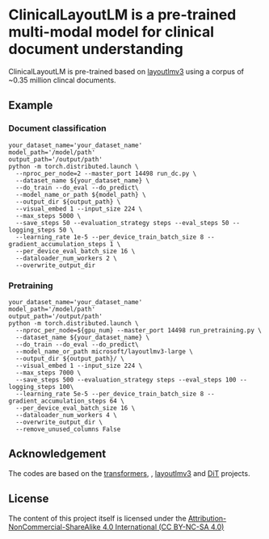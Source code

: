 # ClinicalLayoutLM is a pre-trained multi-modal model for clinical document understanding
ClinicalLayoutLM is pre-trained based on [layoutlmv3](https://github.com/microsoft/unilm/tree/master/layoutlmv3) 
using a corpus of ~0.35 million clincal documents.

## Example

### Document classification
```shell
your_dataset_name='your_dataset_name'
model_path='/model/path'
output_path='/output/path'
python -m torch.distributed.launch \
  --nproc_per_node=2 --master_port 14498 run_dc.py \
  --dataset_name ${your_dataset_name} \
  --do_train --do_eval --do_predict\
  --model_name_or_path ${model_path} \
  --output_dir ${output_path} \
  --visual_embed 1 --input_size 224 \
  --max_steps 5000 \
  --save_steps 50 --evaluation_strategy steps --eval_steps 50 --logging_steps 50 \
  --learning_rate 1e-5 --per_device_train_batch_size 8 --gradient_accumulation_steps 1 \
  --per_device_eval_batch_size 16 \
  --dataloader_num_workers 2 \
  --overwrite_output_dir
```

### Pretraining
```shell
your_dataset_name='your_dataset_name'
model_path='/model/path'
output_path='/output/path'
python -m torch.distributed.launch \
  --nproc_per_node=${gpu_num} --master_port 14498 run_pretraining.py \
  --dataset_name ${your_dataset_name} \
  --do_train --do_eval --do_predict\
  --model_name_or_path microsoft/layoutlmv3-large \
  --output_dir ${output_path}/ \
  --visual_embed 1 --input_size 224 \
  --max_steps 7000 \
  --save_steps 500 --evaluation_strategy steps --eval_steps 100 --logging_steps 100\
  --learning_rate 5e-5 --per_device_train_batch_size 8 --gradient_accumulation_steps 64 \
  --per_device_eval_batch_size 16 \
  --dataloader_num_workers 4 \
  --overwrite_output_dir \
  --remove_unused_columns False
```

## Acknowledgement
The codes are based on the [transformers](https://github.com/huggingface/transformers),
, [layoutlmv3](https://github.com/microsoft/unilm/tree/master/layoutlmv3) and  [DiT](https://github.com/microsoft/unilm/tree/master/dit) projects.

## License

The content of this project itself is licensed under the [Attribution-NonCommercial-ShareAlike 4.0 International (CC BY-NC-SA 4.0)](https://creativecommons.org/licenses/by-nc-sa/4.0/)

